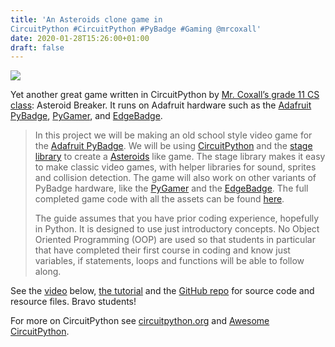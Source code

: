 ```yaml
---
title: 'An Asteroids clone game in
CircuitPython #CircuitPython #PyBadge #Gaming @mrcoxall'
date: 2020-01-28T15:26:00+01:00
draft: false
---
```


![](https://cdn-blog.adafruit.com/uploads/2020/01/untitled-49.jpg)

Yet another great game written in CircuitPython by [Mr. Coxall’s grade 11 CS class](https://twitter.com/mrcoxall/status/1221811192806674435): Asteroid Breaker. It runs on Adafruit hardware such as the [Adafruit PyBadge](https://www.adafruit.com/product/4200), [PyGamer](https://www.adafruit.com/product/4242), and [EdgeBadge](https://www.adafruit.com/product/4400).

> In this project we will be making an old school style video game for the [Adafruit PyBadge](https://www.adafruit.com/product/4200). We will be using [CircuitPython](https://circuitpython.org/) and the [stage library](https://learn.adafruit.com/circuitpython-stage-game-library) to create a [Asteroids](https://en.wikipedia.org/wiki/Asteroids_(video_game)) like game. The stage library makes it easy to make classic video games, with helper libraries for sound, sprites and collision detection. The game will also work on other variants of PyBadge hardware, like the [PyGamer](https://www.adafruit.com/product/4242) and the [EdgeBadge](https://www.adafruit.com/product/4400). The full completed game code with all the assets can be found [here](https://github.com/MotherTeresaHS/ICS3U-2019-Group0).
> 
> The guide assumes that you have prior coding experience, hopefully in Python. It is designed to use just introductory concepts. No Object Oriented Programming (OOP) are used so that students in particular that have completed their first course in coding and know just variables, if statements, loops and functions will be able to follow along.

See the [video](https://youtu.be/gHuDd-Jwamo) below, [the tutorial](https://ics3u-asteroids-davin.readthedocs.io/en/latest/) and the [GitHub repo](https://github.com/MotherTeresaHS/ICS3U-2019-Group0) for source code and resource files. Bravo students!

For more on CircuitPython see [circuitpython.org](https://circuitpython.org/) and [Awesome CircuitPython](https://github.com/adafruit/awesome-circuitpython).